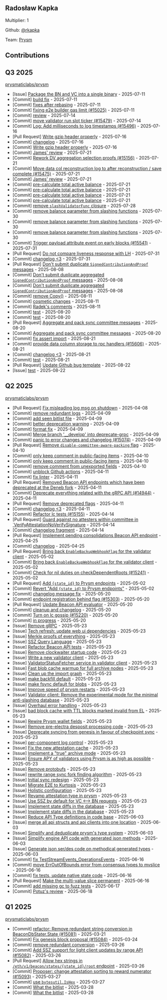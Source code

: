 
## Radosław Kapka
Multiplier: 1

Github: [@rkapka](https://github.com/rkapka)

Team: [Prysm](https://github.com/Prysmaticlabs/Prysm/pulls?q=author%3Arkapka)

## Contributions

## Q3 2025


[prysmaticlabs/prysm](https://github.com/prysmaticlabs/prysm)
* [Issue] [Package the BN and VC into a single binary](https://github.com/OffchainLabs/prysm/issues/15489) - 2025-07-11
* [Commit] [build fix](https://github.com/OffchainLabs/prysm/commit/8f76408f39d00132e28b5c243d80b8c2d03613d8) - 2025-07-11
* [Commit] [fixes after rebasing](https://github.com/OffchainLabs/prysm/commit/e757f687adbd64cc81733131e8da1f99cf6a4101) - 2025-07-11
* [Commit] [fixing e2e builder gas limit (#15025)](https://github.com/OffchainLabs/prysm/commit/4e41d5c61088f6d28d46c028f1b4d4ae00f20d98) - 2025-07-11
* [Commit] [review](https://github.com/OffchainLabs/prysm/commit/ab829629bb896e5d97c6d810166fd9f3cc291e67) - 2025-07-14
* [Commit] [move validator run slot ticker (#15479)](https://github.com/OffchainLabs/prysm/commit/78f8411ad22d8bc792242bf2fc897eaacc97607e) - 2025-07-14
* [Commit] [Log: Add milliseconds to log timestamps (#15496)](https://github.com/OffchainLabs/prysm/commit/9e014da0b91e696976edec05982573aa4f335547) - 2025-07-16
* [Pull Request] [Write gzip header properly](https://github.com/OffchainLabs/prysm/pull/15499) - 2025-07-16
* [Commit] [changelog](https://github.com/OffchainLabs/prysm/commit/b56a0620e9d409b03418a95b23f6d201e8cd1ddd) - 2025-07-16
* [Commit] [Write gzip header properly](https://github.com/OffchainLabs/prysm/commit/f78558d44eaf99365c4ef8dd2f7911df6c2c3649) - 2025-07-16
* [Commit] [James' review](https://github.com/OffchainLabs/prysm/commit/a4cdd6e93b0df448cb0651a494cc42bb41544743) - 2025-07-21
* [Commit] [Rework DV aggregation selection proofs (#15156)](https://github.com/OffchainLabs/prysm/commit/56e8881bc19f4dd8b20ccdfb66abd80b196a0f7c) - 2025-07-21
* [Commit] [Move data col reconstruction log to after reconstruction / save complete (#15475)](https://github.com/OffchainLabs/prysm/commit/da5525096c3388599d1303545ac614e4fb506669) - 2025-07-21
* [Commit] [James' review](https://github.com/OffchainLabs/prysm/commit/0ffdc921ba386d54bd1b3e5c8b1e6697c7053b67) - 2025-07-21
* [Commit] [pre-calculate total active balance](https://github.com/OffchainLabs/prysm/commit/c61768d05f67a843405558b78a1a98d421d71f2a) - 2025-07-21
* [Commit] [pre-calculate total active balance](https://github.com/OffchainLabs/prysm/commit/3b2c8e7743cb53ea7f47413bf87ab30b3864ad2f) - 2025-07-21
* [Commit] [pre-calculate total active balance](https://github.com/OffchainLabs/prysm/commit/67860292556a79ba387371492f50409046bfb76d) - 2025-07-21
* [Commit] [pre-calculate total active balance](https://github.com/OffchainLabs/prysm/commit/9ee4804343f3fe1464cf34602dde71cdc0b8a98b) - 2025-07-21
* [Commit] [remove `slashValidatorFunc` closure](https://github.com/OffchainLabs/prysm/commit/e0e8cb0152cf90891947c283fefffc24f51781fa) - 2025-07-28
* [Commit] [remove balance parameter from slashing functions](https://github.com/OffchainLabs/prysm/commit/c18155716b0b8b339a9ed6fdd9589216490ce367) - 2025-07-30
* [Commit] [remove balance parameter from slashing functions](https://github.com/OffchainLabs/prysm/commit/c2c9f77c918f31205b8060cb5bc53dece8191885) - 2025-07-30
* [Commit] [remove balance parameter from slashing functions](https://github.com/OffchainLabs/prysm/commit/19bd452fb17e5709b9d1f95b98559f8cc0c6e12a) - 2025-07-30
* [Commit] [Trigger payload attribute event on early blocks (#15541)](https://github.com/OffchainLabs/prysm/commit/d7d8764a916dc9c4a43d46c5b5ffbefec2a56507) - 2025-07-31
* [Pull Request] [Do not compare liveness response with LH](https://github.com/OffchainLabs/prysm/pull/15556) - 2025-07-31
* [Commit] [changelog <3](https://github.com/OffchainLabs/prysm/commit/07a0b97205fc5f97a7e5db905520cff7098f1a79) - 2025-07-31
* [Pull Request] [Don't submit duplicate `SignedContributionAndProof` messages](https://github.com/OffchainLabs/prysm/pull/15571) - 2025-08-08
* [Commit] [Don't submit duplicate aggregated `SignedContributionAndProof` messages](https://github.com/OffchainLabs/prysm/commit/7d640d5c693d75ec4e6ea44cf2d8c66d4ec1a05a) - 2025-08-08
* [Commit] [Don't submit duplicate aggregated `SignedContributionAndProof` messages](https://github.com/OffchainLabs/prysm/commit/7c3f2c6144a3b5d281e37a1ed9f3c9edefb68776) - 2025-08-08
* [Commit] [remove Copy()](https://github.com/OffchainLabs/prysm/commit/1091bc25416040b6018efe161c402d739c616a07) - 2025-08-11
* [Commit] [cosmetic changes](https://github.com/OffchainLabs/prysm/commit/7755cd6f3e4ef87b3384e660f8eada545c0ff4aa) - 2025-08-11
* [Commit] [Radek's comments](https://github.com/OffchainLabs/prysm/commit/3b01a5649d341a2d3f11216b04a34308bc15cf83) - 2025-08-11
* [Commit] [test](https://github.com/OffchainLabs/prysm/commit/13f77a16bab61b0f5bbb784b12fe304fcb3b4c11) - 2025-08-20
* [Commit] [test](https://github.com/OffchainLabs/prysm/commit/d03e6ac76246807d405e40c4040b3af4e2bccfcd) - 2025-08-20
* [Pull Request] [Aggregate and pack sync committee messages](https://github.com/OffchainLabs/prysm/pull/15608) - 2025-08-20
* [Commit] [Aggregate and pack sync committee messages](https://github.com/OffchainLabs/prysm/commit/f1227d280458d1f4fea500b531d26b4fde275f60) - 2025-08-20
* [Commit] [fix assert import](https://github.com/OffchainLabs/prysm/commit/8a0deaf5be4dd8b15a873248cfb3edc2e7d0db2e) - 2025-08-21
* [Commit] [provide data column storage to rpc handlers (#15606)](https://github.com/OffchainLabs/prysm/commit/08fb3812b7aac4cd68fb66793ec266ee099fd5c1) - 2025-08-21
* [Commit] [changelog <3](https://github.com/OffchainLabs/prysm/commit/014075a8156c740c98569ccddcdc7740a9785834) - 2025-08-21
* [Commit] [test](https://github.com/OffchainLabs/prysm/commit/ba431967b1b290d4f4d723cd1010aae28735c071) - 2025-08-21
* [Pull Request] [Update Github bug template](https://github.com/OffchainLabs/prysm/pull/15623) - 2025-08-22
* [Issue] [test](https://github.com/OffchainLabs/prysm/issues/15622) - 2025-08-22
## Q2 2025


[prysmaticlabs/prysm](https://github.com/prysmaticlabs/prysm)
* [Pull Request] [Fix misleading log msg on shutdown](https://github.com/prysmaticlabs/prysm/pull/13063) - 2025-04-08
* [Commit] [remove redundant logs](https://github.com/OffchainLabs/prysm/commit/50971e85b8e1337c36414357bd3b101727f805a5) - 2025-04-09
* [Commit] [add seen bitlist file](https://github.com/OffchainLabs/prysm/commit/8e8234a070a28ec4bf06c6a71a2760d748cdabbf) - 2025-04-09
* [Commit] [better deprecation warning](https://github.com/OffchainLabs/prysm/commit/6f89bbcb797a75f6256b3ff7267b11ef47091619) - 2025-04-09
* [Commit] [format fix](https://github.com/OffchainLabs/prysm/commit/f8b588786a42411ed51b22e20fcb49e7b3ae7460) - 2025-04-09
* [Commit] [Merge branch '__develop' into deprecate-grpc](https://github.com/OffchainLabs/prysm/commit/26c9d5810f0bc15b013a28789301ad4d8fd55e58) - 2025-04-09
* [Commit] [panic to error changes and changelog (#15074)](https://github.com/OffchainLabs/prysm/commit/08bfaca42d25c4d5691d9b6e7026405e6503c10f) - 2025-04-09
* [Pull Request] [Remove `disable-committee-aware-packing` flag](https://github.com/OffchainLabs/prysm/pull/15162) - 2025-04-10
* [Commit] [only keep comment in public-facing items](https://github.com/OffchainLabs/prysm/commit/d08e9b201cbd4a9d49b554d3745a1d640730f8ca) - 2025-04-10
* [Commit] [only keep comment in public-facing items](https://github.com/OffchainLabs/prysm/commit/a17083edc8ea48c8028cd2dcc44a7c2c76ac9d66) - 2025-04-10
* [Commit] [remove comment from unexported fields](https://github.com/OffchainLabs/prysm/commit/3a24f271488f7735d774b921bbc2fa281639f678) - 2025-04-10
* [Commit] [unblock Github actions](https://github.com/OffchainLabs/prysm/commit/d4b496e60499d6cdda995fe82a52884da1bdd3cd) - 2025-04-11
* [Commit] [fix linter](https://github.com/OffchainLabs/prysm/commit/b47acdcbc21f47726fd063547e116b59cb724abf) - 2025-04-11
* [Pull Request] [Removed Beacon API endpoints which have been deprecated at the Deneb fork](https://github.com/OffchainLabs/prysm/pull/15166) - 2025-04-11
* [Commit] [Deprecate everything related with the gRPC API (#14944)](https://github.com/OffchainLabs/prysm/commit/9d1750ce8682af23822350be8d6a3ae1d9d28f9a) - 2025-04-11
* [Pull Request] [Remove deprecated flags](https://github.com/OffchainLabs/prysm/pull/15165) - 2025-04-11
* [Commit] [changelog <3](https://github.com/OffchainLabs/prysm/commit/0a1642ee8170eeff168ff9a59333fdea23a30733) - 2025-04-11
* [Commit] [Refactor lc tests (#15155)](https://github.com/OffchainLabs/prysm/commit/cd87082f25890409bd626b7bac44897a997a2e21) - 2025-04-14
* [Pull Request] [Guard against no attesters within committee in `VerifyAttestationNoVerifySignature](https://github.com/OffchainLabs/prysm/pull/15169) - 2025-04-14
* [Commit] [changelog fragment](https://github.com/OffchainLabs/prysm/commit/bab3d62c3a5d8f911323ec4c5be26a93da083f6d) - 2025-04-14
* [Pull Request] [Implement pending consolidations Beacon API endpoint](https://github.com/OffchainLabs/prysm/pull/15219) - 2025-04-25
* [Commit] [changelog](https://github.com/OffchainLabs/prysm/commit/275dce04bd3b40f1b413d6eebfcd738e0289f710) - 2025-04-25
* [Pull Request] [Bring back `EnableBackupWebhookFlag` for the validator client](https://github.com/OffchainLabs/prysm/pull/15247) - 2025-05-02
* [Commit] [Bring back `EnableBackupWebhookFlag` for the validator client](https://github.com/OffchainLabs/prysm/commit/e71ab6dfc62424ce0b5ed9d9bea5a74d9b6bd99f) - 2025-05-02
* [Commit] [Check for nil duties on checkDependentRoots (#15241)](https://github.com/OffchainLabs/prysm/commit/8a22df902fb783e37d63f03bf75e53845a3d5070) - 2025-05-02
* [Pull Request] [Add `{state_id}` to Prysm endpoints](https://github.com/OffchainLabs/prysm/pull/15245) - 2025-05-02
* [Commit] [Revert "Add `{state_id}` to Prysm endpoints"](https://github.com/OffchainLabs/prysm/commit/314ec2d14a64a7ea9d6ddc97f8e1d4c1e486a209) - 2025-05-02
* [Commit] [changelog message fix](https://github.com/OffchainLabs/prysm/commit/984c627da9d8dacf154eccb2c1f97232929ef5cf) - 2025-05-20
* [Commit] [endpoint registration behind flag (#15303)](https://github.com/OffchainLabs/prysm/commit/edab1450013e6e5eed632d84d4264367ce15780d) - 2025-05-20
* [Pull Request] [Update Beacon API evaluator](https://github.com/OffchainLabs/prysm/pull/15304) - 2025-05-20
* [Commit] [cleanup and changelog](https://github.com/OffchainLabs/prysm/commit/009955716782c6eaf078b9f8dffdf0caee16aef3) - 2025-05-20
* [Commit] [Turn on lc gossip (#15220)](https://github.com/OffchainLabs/prysm/commit/6df476835ce68fe3c17c3997fbbf3db7558170bc) - 2025-05-20
* [Commit] [in progress](https://github.com/OffchainLabs/prysm/commit/6d9e82e1e4e4d7800e270757d4eb7d284bf9c3aa) - 2025-05-20
* [Issue] [Remove gRPC](https://github.com/OffchainLabs/prysm/issues/15346) - 2025-05-23
* [Issue] [Tech refresh: update web ui dependencies](https://github.com/OffchainLabs/prysm/issues/15345) - 2025-05-23
* [Issue] [Merkle proofs of everything](https://github.com/OffchainLabs/prysm/issues/15344) - 2025-05-23
* [Issue] [SSZ Query Language](https://github.com/OffchainLabs/prysm/issues/15343) - 2025-05-23
* [Issue] [Refactor Beacon API tests](https://github.com/OffchainLabs/prysm/issues/15342) - 2025-05-23
* [Issue] [Remove clockwaiter startup code](https://github.com/OffchainLabs/prysm/issues/15341) - 2025-05-23
* [Issue] [Write a new validator client](https://github.com/OffchainLabs/prysm/issues/15340) - 2025-05-23
* [Issue] [ValidatorStatusFetcher service in validator client](https://github.com/OffchainLabs/prysm/issues/15339) - 2025-05-23
* [Issue] [Fast blob cache warmup for full archive nodes](https://github.com/OffchainLabs/prysm/issues/15338) - 2025-05-23
* [Issue] [Clean up the import graph](https://github.com/OffchainLabs/prysm/issues/15337) - 2025-05-23
* [Issue] [make backfill default](https://github.com/OffchainLabs/prysm/issues/15336) - 2025-05-23
* [Issue] [make fsync default for blobs](https://github.com/OffchainLabs/prysm/issues/15335) - 2025-05-23
* [Issue] [Improve speed of prysm restarts](https://github.com/OffchainLabs/prysm/issues/15334) - 2025-05-23
* [Issue] [Validator client: Remove the experimental mode for the minimal anti-slashing database](https://github.com/OffchainLabs/prysm/issues/15333) - 2025-05-23
* [Issue] [Overhaul error handling](https://github.com/OffchainLabs/prysm/issues/15332) - 2025-05-23
* [Issue] [bad block cache with TTL blocks marked invalid from EL](https://github.com/OffchainLabs/prysm/issues/15331) - 2025-05-23
* [Issue] [Rewire Prysm wallet fields](https://github.com/OffchainLabs/prysm/issues/15330) - 2025-05-23
* [Issue] [Remove pre-electra desposit processing code](https://github.com/OffchainLabs/prysm/issues/15329) - 2025-05-23
* [Issue] [Deprecate syncing from genesis in favour of checkpoint sync](https://github.com/OffchainLabs/prysm/issues/15328) - 2025-05-23
* [Issue] [per-component log control](https://github.com/OffchainLabs/prysm/issues/15327) - 2025-05-23
* [Issue] [Fix the new attestation cache](https://github.com/OffchainLabs/prysm/issues/15326) - 2025-05-23
* [Issue] [Implement a "true" archive mode](https://github.com/OffchainLabs/prysm/issues/15325) - 2025-05-23
* [Issue] [Ensure APY of validators using Prysm is as high as possible](https://github.com/OffchainLabs/prysm/issues/15324) - 2025-05-23
* [Issue] [Remove protobufs](https://github.com/OffchainLabs/prysm/issues/15323) - 2025-05-23
* [Issue] [rewrite range sync fork finding algorithm](https://github.com/OffchainLabs/prysm/issues/15322) - 2025-05-23
* [Issue] [Initial sync redesign](https://github.com/OffchainLabs/prysm/issues/15321) - 2025-05-23
* [Issue] [Migrate E2E to Kurtosis](https://github.com/OffchainLabs/prysm/issues/15320) - 2025-05-23
* [Issue] [Holistic configuration](https://github.com/OffchainLabs/prysm/issues/15319) - 2025-05-23
* [Issue] [Revamp attestation type in prysm](https://github.com/OffchainLabs/prysm/issues/15318) - 2025-05-23
* [Issue] [Use SSZ by default for VC <--> BN requests](https://github.com/OffchainLabs/prysm/issues/15317) - 2025-05-23
* [Issue] [Implement state diffs in the database](https://github.com/OffchainLabs/prysm/issues/15316) - 2025-05-23
* [Issue] [Implement state diffs in the database](https://github.com/OffchainLabs/prysm/issues/15315) - 2025-05-23
* [Issue] [Reduce API Type definitions in code base](https://github.com/OffchainLabs/prysm/issues/15376) - 2025-06-03
* [Issue] [merge all api structs and api clients into one location](https://github.com/OffchainLabs/prysm/issues/15375) - 2025-06-03
* [Issue] [Simplify and deduplicate prysm's type system](https://github.com/OffchainLabs/prysm/issues/15374) - 2025-06-03
* [Issue] [Simplify engine API code with generated json methods](https://github.com/OffchainLabs/prysm/issues/15373) - 2025-06-03
* [Issue] [Generate json ser/des code on methodical generated types](https://github.com/OffchainLabs/prysm/issues/15372) - 2025-06-03
* [Commit] [fix TestStreamEvents_OperationsEvents](https://github.com/OffchainLabs/prysm/commit/f09b579a92576b96b652fc44775a0229667232e0) - 2025-06-16
* [Commit] [move ErrOutOfBounds error from consensus types to mvslice](https://github.com/OffchainLabs/prysm/commit/ecf1254a974e2f724b330dc97025d3322d94f3b2) - 2025-06-16
* [Commit] [fix tests, update native state code](https://github.com/OffchainLabs/prysm/commit/1b7d41b3ce44b709e4fde896302a77d6ed47e140) - 2025-06-16
* [Pull Request] [Make the multi-value slice permanent](https://github.com/OffchainLabs/prysm/pull/15414) - 2025-06-16
* [Commit] [add missing gc to fuzz tests](https://github.com/OffchainLabs/prysm/commit/9dd8b9103006c3242a73c1eda8c7e6dc6cae4362) - 2025-06-17
* [Commit] [Potuz's review](https://github.com/OffchainLabs/prysm/commit/79ba3a319bef1a01de4f8cb74f185a3269d65012) - 2025-06-18
## Q1 2025

[prysmaticlabs/prysm](https://github.com/prysmaticlabs/prysm)
* [Commit] [refactor: Remove redundant string conversion in BeaconDbStater.State (#15081)](https://github.com/prysmaticlabs/prysm/commit/bfa24606c30bfe4b010db548929df187a4434ea3) - 2025-03-21
* [Commit] [Fix genesis block proposal (#15084)](https://github.com/prysmaticlabs/prysm/commit/d7628bab37cf1aa66c143fdd924e4a1abe34e44f) - 2025-03-24
* [Commit] [remove redundant conversion](https://github.com/prysmaticlabs/prysm/commit/8d1e52f6f74f416116a8a7b743cdd19b9945735c) - 2025-03-26
* [Commit] [Add SSZ support for light client updates by range API (#15082)](https://github.com/prysmaticlabs/prysm/commit/38a6a7a4eaa57c65be50743996f221aed6c42621) - 2025-03-26
* [Pull Request] [Allow hex strings in `/eth/v1/beacon/states/{state_id}/root` endpoint](https://github.com/prysmaticlabs/prysm/pull/15098) - 2025-03-26
* [Commit] [Proposer: change attestation sorting to reward numerator (#15093)](https://github.com/prysmaticlabs/prysm/commit/e82f9ccca3d2e3b28d300f56da64e221dcb254ac) - 2025-03-27
* [Commit] [use `bytesutil.IsHex`](https://github.com/prysmaticlabs/prysm/commit/e02033195f969aa58d65bcf6276bf489bdf91438) - 2025-03-27
* [Commit] [What the bitlist](https://github.com/prysmaticlabs/prysm/commit/042d89a0811901d9a3ec2a0940c7157bfe845d52) - 2025-03-28
* [Commit] [What the bitlist](https://github.com/prysmaticlabs/prysm/commit/6476998b308d7eefefa684a0fae1ced9aacf873d) - 2025-03-28
